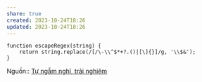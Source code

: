 ```yaml
---
share: true
created: 2023-10-24T18:26
updated: 2023-10-24T18:26
---
```

```
function escapeRegex(string) {
    return string.replace(/[/\-\\^$*+?.()|[\]{}]/g, '\\$&');
}
```
Nguồn:: [Tự ngẫm nghĩ, trải nghiệm](T%E1%BB%B1%20ng%E1%BA%ABm%20ngh%C4%A9,%20tr%E1%BA%A3i%20nghi%E1%BB%87m.md#)
